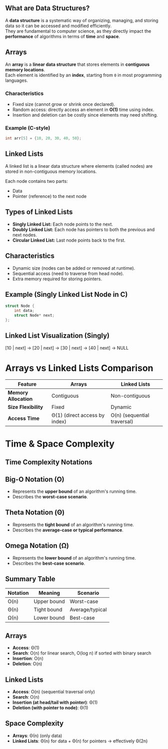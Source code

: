 

## What are Data Structures?
A **data structure** is a systematic way of organizing, managing, and storing data so it can be accessed and modified efficiently.  
They are fundamental to computer science, as they directly impact the **performance** of algorithms in terms of **time** and **space**.



## Arrays
An **array** is a **linear data structure** that stores elements in **contiguous memory locations**.  
Each element is identified by an **index**, starting from `0` in most programming languages.

### Characteristics
- Fixed size (cannot grow or shrink once declared).
- Random access: directly access an element in **O(1)** time using index.
- Insertion and deletion can be costly since elements may need shifting.

### Example (C-style)
```c
int arr[5] = {10, 20, 30, 40, 50};
```

## Linked Lists
A linked list is a linear data structure where elements (called nodes) are stored in non-contiguous memory locations.

Each node contains two parts:
- Data
- Pointer (reference) to the next node

## Types of Linked Lists
- **Singly Linked List:** Each node points to the next.
- **Doubly Linked List:** Each node has pointers to both the previous and next nodes.
- **Circular Linked List:** Last node points back to the first.

## Characteristics
- Dynamic size (nodes can be added or removed at runtime).
- Sequential access (need to traverse from head node).
- Extra memory required for storing pointers.

## Example (Singly Linked List Node in C)

```c
struct Node {
    int data;
    struct Node* next;
};
```

## Linked List Visualization (Singly)
[10 | next] → [20 | next] → [30 | next] → [40 | next] → NULL

# Arrays vs Linked Lists Comparison

| Feature                  | Arrays                              | Linked Lists                         |
|---------------------------|-------------------------------------|---------------------------------------|
| **Memory Allocation**     | Contiguous                         | Non-contiguous                        |
| **Size Flexibility**      | Fixed                              | Dynamic                               |
| **Access Time**           | Θ(1) (direct access by index)      | O(n) (sequential traversal)           |

# Time & Space Complexity

## Time Complexity Notations

## Big-O Notation (O)
- Represents the **upper bound** of an algorithm's running time.  
- Describes the **worst-case scenario**.  


## Theta Notation (Θ)
- Represents the **tight bound** of an algorithm's running time.  
- Describes the **average-case or typical performance**.

## Omega Notation (Ω)
- Represents the **lower bound** of an algorithm's running time.  
- Describes the **best-case scenario**.


## Summary Table

| Notation | Meaning              | Scenario        |
|----------|-------------------|-------------------|
| O(n)     | Upper bound        | Worst-case         | 
| Θ(n)     | Tight bound        | Average/typical    | 
| Ω(n)     | Lower bound        | Best-case          |


## Arrays
- **Access**: Θ(1)  
- **Search**: O(n) for linear search, O(log n) if sorted with binary search  
- **Insertion**: O(n)  
- **Deletion**: O(n)  



## Linked Lists
- **Access**: O(n) (sequential traversal only)  
- **Search**: O(n)  
- **Insertion (at head/tail with pointer)**: Θ(1)  
- **Deletion (with pointer to node)**: Θ(1)  



## Space Complexity
- **Arrays**: Θ(n) (only data)  
- **Linked Lists**: Θ(n) for data + Θ(n) for pointers → effectively Θ(2n)  





